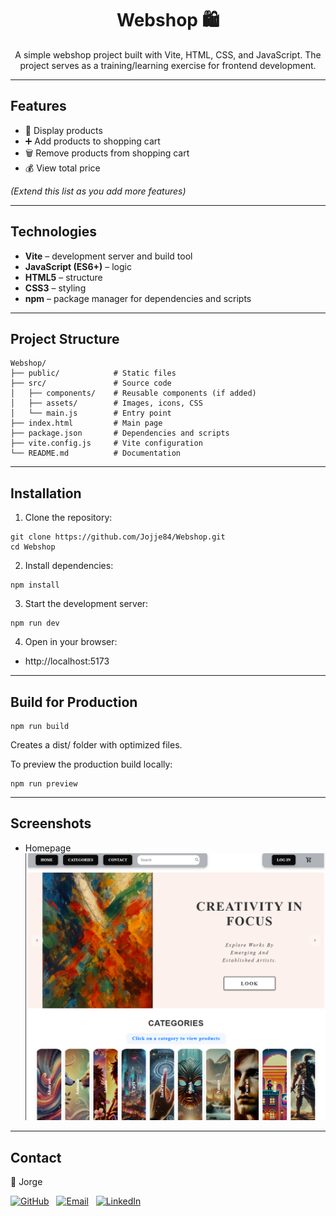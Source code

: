 <h1 align='center'>Webshop 🛍️</h1>

<p align="center">A simple webshop project built with Vite, HTML, CSS, and JavaScript. The project serves as a training/learning exercise for frontend development.</p>

---

## Features

- 🛒 Display products  
- ➕ Add products to shopping cart  
- 🗑️ Remove products from shopping cart  
- 💰 View total price  

*(Extend this list as you add more features)*  

---

## Technologies

- **Vite** – development server and build tool  
- **JavaScript (ES6+)** – logic  
- **HTML5** – structure  
- **CSS3** – styling  
- **npm** – package manager for dependencies and scripts  

---

## Project Structure

```
Webshop/
├── public/            # Static files
├── src/               # Source code
│   ├── components/    # Reusable components (if added)
│   ├── assets/        # Images, icons, CSS
│   └── main.js        # Entry point
├── index.html         # Main page
├── package.json       # Dependencies and scripts
├── vite.config.js     # Vite configuration
└── README.md          # Documentation
```

---

## Installation

1. Clone the repository: 
```
git clone https://github.com/Jojje84/Webshop.git
cd Webshop
```

2. Install dependencies:
```
npm install
```

3. Start the development server:
```
npm run dev
```

4. Open in your browser:

- http://localhost:5173

---

## Build for Production
```
npm run build
```

Creates a dist/ folder with optimized files.

To preview the production build locally:
```
npm run preview
```

---

## Screenshots

- Homepage
![homepage-sida](screenshots/homepage.png)

---

## Contact

👤 Jorge

[![GitHub](https://img.shields.io/badge/GitHub-Profile-181717?logo=github&logoColor=white)](https://github.com/Jojje84) 
&nbsp;
[![Email](https://img.shields.io/badge/Email-Contact-blue?logo=icloud&logoColor=white)](mailto:jorgeavilas@icloud.com) 
&nbsp;
[![LinkedIn](https://img.shields.io/badge/LinkedIn-Profile-0A66C2?logo=linkedin&logoColor=white)](https://www.linkedin.com/in/jorge-avila-35622030/)
